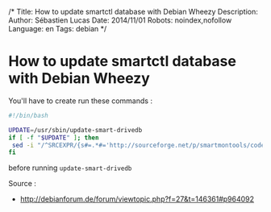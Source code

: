 /*
Title: How to update smartctl database with Debian Wheezy
Description: 
Author: Sébastien Lucas
Date: 2014/11/01
Robots: noindex,nofollow
Language: en
Tags: debian
*/
# How to update smartctl database with Debian Wheezy

You'll have to create run these commands :

```bash
#!/bin/bash

UPDATE=/usr/sbin/update-smart-drivedb
if [ -f "$UPDATE" ]; then
 sed -i "/^SRCEXPR/{s#=.*#='http://sourceforge.net/p/smartmontools/code/HEAD/tree/\$location/smartmontools/drivedb.h?format=raw'#}" $UPDATE
fi
```

before running `update-smart-drivedb `

Source :

 * http://debianforum.de/forum/viewtopic.php?f=27&t=146361#p964092

